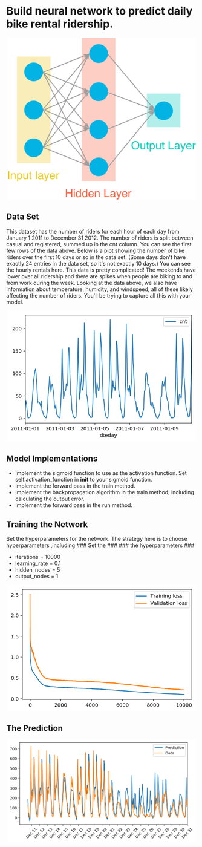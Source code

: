 # Build neural network to predict daily bike rental ridership.

<p align="center">
<img src="assets/neural_network.png" width="500">
</p>

## Data Set
This dataset has the number of riders for each hour of each day from January 1 2011 to December 31 2012. The number of riders is split between casual and registered, summed up in the cnt column. You can see the first few rows of the data above.
Below is a plot showing the number of bike riders over the first 10 days or so in the data set. (Some days don't have exactly 24 entries in the data set, so it's not exactly 10 days.) You can see the hourly rentals here. This data is pretty complicated! The weekends have lower over all ridership and there are spikes when people are biking to and from work during the week. Looking at the data above, we also have information about temperature, humidity, and windspeed, all of these likely affecting the number of riders. You'll be trying to capture all this with your model.

<p align="center">
<img src="assets/data.png" width="500">
</p>

## Model Implementations
* Implement the sigmoid function to use as the activation function. Set self.activation_function in __init__ to your sigmoid function.
* Implement the forward pass in the train method.
* Implement the backpropagation algorithm in the train method,  including calculating the output error.
* Implement the forward pass in the run method.



## Training the Network
Set the hyperparameters for the network. The strategy here is to choose hyperparameters ,including ### Set the ### ### the hyperparameters  ###
* iterations = 10000
* learning_rate = 0.1
* hidden_nodes = 5
* output_nodes = 1

<p align="center">
<img src="assets/loss_function.png" width="500">
</p>

## The Prediction

<p align="center">
<img src="assets/prediction.png" width="500">
</p>
